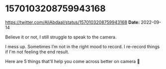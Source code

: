 # 1570103208759943168
https://twitter.com/AliAbdaal/status/1570103208759943168
**Date:** 2022-09-14

Believe it or not, I still struggle to speak to the camera.

I mess up. Sometimes I’m not in the right mood to record. I re-record things if I'm not feeling the end result.

Here are 5 things that'll help you come across better on camera 📸
